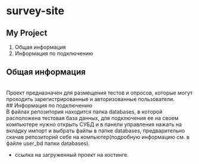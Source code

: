 # survey-site
 ## My Project <br>
1. Общая информация <br>
2. Информация по подключению
## Общая информация
 <br>
Проект предназначен для размещения тестов и опросов, которые могут проходить зарегистрированные и авторизованные пользователи. 
<br>
## Информация по подключению 
<br>
В файлах репозитория находится папка databases, в которой расположена тестовая база данных, для подключения ее на своем 
компьютере нужно открыть СУБД и в панели управления нажать на вкладку импорт и выбрать файлы в папке databases,
предварительно скачав репозиторий себе на компьютер(подробную информацию см. в файле user_bd папки databases).  <br>

 - ссылка на загруженный проект на хостинге.


